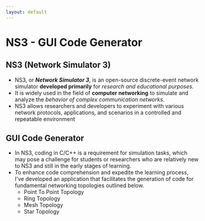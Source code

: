 ```yaml
---
layout: default
---
```


# NS3 - GUI Code Generator

## NS3 (Network Simulator 3)
- NS3, or **_Network Simulator 3_**, is an open-source discrete-event network simulator **developed primarily** for _research 
  and educational purposes._ 
- It is widely used in the field of **computer networking** to simulate and analyze the _behavior 
  of complex communication networks._ 
- NS3 allows researchers and developers to experiment with various network protocols, 
  applications, and scenarios in a controlled and repeatable environment

## GUI Code Generator
- In NS3, coding in C/C++ is a requirement for simulation tasks, which may pose a challenge for students or researchers
  who are relatively new to NS3 and still in the early stages of learning.
- To enhance code comprehension and expedite the learning process, I've developed an application that facilitates the generation of code for fundamental networking topologies outlined below.
  - Point To Point Topology
  - Ring Topology
  - Mesh Topology
  - Star Topology
